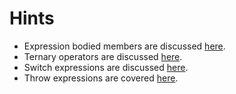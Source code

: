 # Hints

- Expression bodied members are discussed [here][expression-bodied-members].
- Ternary operators are discussed [here][ternary-operators].
- Switch expressions are discussed [here][switch-expressions].
- Throw expressions are covered [here][throw-expressions].

[expression-bodied-members]: https://docs.microsoft.com/en-us/dotnet/csharp/programming-guide/statements-expressions-operators/expression-bodied-members
[ternary-operators]: https://docs.microsoft.com/en-us/dotnet/csharp/language-reference/operators/conditional-operator
[switch-expressions]: https://docs.microsoft.com/en-us/dotnet/csharp/language-reference/operators/switch-expression
[throw-expressions]: https://docs.microsoft.com/en-us/dotnet/csharp/language-reference/keywords/throw#the-throw-expression